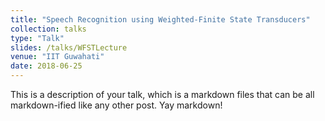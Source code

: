 ```yaml
---
title: "Speech Recognition using Weighted-Finite State Transducers"
collection: talks
type: "Talk"
slides: /talks/WFSTLecture
venue: "IIT Guwahati"
date: 2018-06-25
---
```


This is a description of your talk, which is a markdown files that can be all markdown-ified like any other post. Yay markdown!
